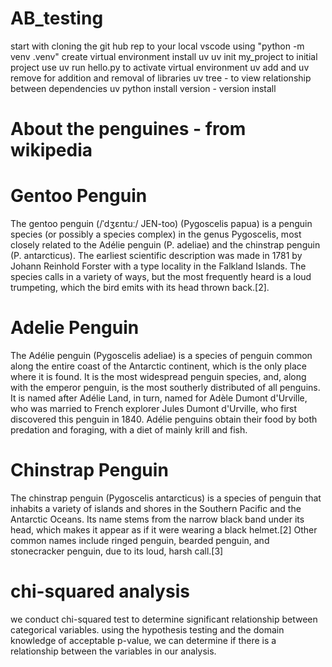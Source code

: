 # AB_testing
start with cloning the git hub rep to your local vscode
using "python -m venv .venv" create virtual environment
install uv 
uv init my_project to initial project
use uv run hello.py to activate virtual environment
uv add and uv remove for addition and removal of libraries
uv tree - to view relationship between dependencies
uv python install version - version install

# About the penguines - from wikipedia

# Gentoo Penguin
The gentoo penguin (/ˈdʒɛntuː/ JEN-too) (Pygoscelis papua) is a penguin species (or possibly a species complex) in the genus Pygoscelis, most closely related to the Adélie penguin (P. adeliae) and the chinstrap penguin (P. antarcticus). The earliest scientific description was made in 1781 by Johann Reinhold Forster with a type locality in the Falkland Islands. The species calls in a variety of ways, but the most frequently heard is a loud trumpeting, which the bird emits with its head thrown back.[2].

# Adelie Penguin
The Adélie penguin (Pygoscelis adeliae) is a species of penguin common along the entire coast of the Antarctic continent, which is the only place where it is found. It is the most widespread penguin species, and, along with the emperor penguin, is the most southerly distributed of all penguins. It is named after Adélie Land, in turn, named for Adèle Dumont d'Urville, who was married to French explorer Jules Dumont d'Urville, who first discovered this penguin in 1840. Adélie penguins obtain their food by both predation and foraging, with a diet of mainly krill and fish.


# Chinstrap Penguin
The chinstrap penguin (Pygoscelis antarcticus) is a species of penguin that inhabits a variety of islands and shores in the Southern Pacific and the Antarctic Oceans. Its name stems from the narrow black band under its head, which makes it appear as if it were wearing a black helmet.[2] Other common names include ringed penguin, bearded penguin, and stonecracker penguin, due to its loud, harsh call.[3]


# chi-squared analysis
we conduct chi-squared test to determine significant relationship between categorical variables. using the hypothesis testing and the domain knowledge of acceptable p-value, we can determine if there is a relationship between the variables in our analysis. 

